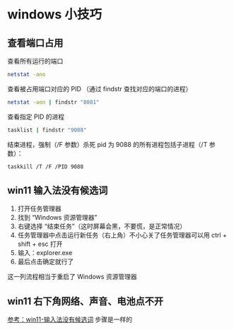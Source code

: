 # windows 小技巧

## 查看端口占用

查看所有运行的端口

```sh
netstat -ano
```

查看被占用端口对应的 PID （通过 findstr 查找对应的端口的进程）

```sh
netstat -aon | findstr "8081"
```

查看指定 PID 的进程

```sh
tasklist | findstr "9088"
```

结束进程，强制（/F 参数）杀死 pid 为 9088 的所有进程包括子进程（/T 参数）：

```sh
taskkill /T /F /PID 9088
```

## win11 输入法没有候选词

1. 打开任务管理器
2. 找到 “Windows 资源管理器”
3. 右键选择 “结束任务”（这时屏幕会黑，不要慌，是正常情况）
4. 任务管理器中点击运行新任务（右上角）不小心关了任务管理器可以用 ctrl + shift + esc 打开
5. 输入：explorer.exe
6. 最后点击确定就行了

这一列流程相当于重启了 Windows 资源管理器

## win11 右下角网络、声音、电池点不开

[参考：win11-输入法没有候选词](#win11-输入法没有候选词) 步骤是一样的
